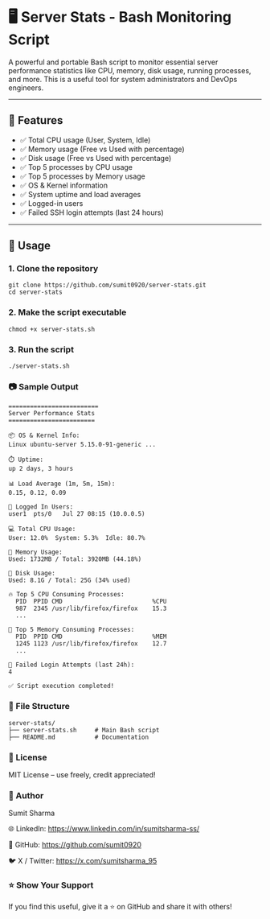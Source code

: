 # 🖥️ Server Stats - Bash Monitoring Script

A powerful and portable Bash script to monitor essential server performance statistics like CPU, memory, disk usage, running processes, and more. This is a useful tool for system administrators and DevOps engineers.

---

## 📌 Features

- ✅ Total CPU usage (User, System, Idle)
- ✅ Memory usage (Free vs Used with percentage)
- ✅ Disk usage (Free vs Used with percentage)
- ✅ Top 5 processes by CPU usage
- ✅ Top 5 processes by Memory usage
- ✅ OS & Kernel information
- ✅ System uptime and load averages
- ✅ Logged-in users
- ✅ Failed SSH login attempts (last 24 hours)

---

## 🚀 Usage

### 1. Clone the repository

```
git clone https://github.com/sumit0920/server-stats.git
cd server-stats
```
### 2. Make the script executable

```
chmod +x server-stats.sh
```
### 3. Run the script
```
./server-stats.sh
```
### 📷 Sample Output 
```
=========================
Server Performance Stats
========================
```
```
📦 OS & Kernel Info:
Linux ubuntu-server 5.15.0-91-generic ...

⏱️ Uptime:
up 2 days, 3 hours

📊 Load Average (1m, 5m, 15m):
0.15, 0.12, 0.09

👥 Logged In Users:
user1  pts/0   Jul 27 08:15 (10.0.0.5)

💻 Total CPU Usage:
User: 12.0%  System: 5.3%  Idle: 80.7%

🧠 Memory Usage:
Used: 1732MB / Total: 3920MB (44.18%)

💽 Disk Usage:
Used: 8.1G / Total: 25G (34% used)

🔥 Top 5 CPU Consuming Processes:
  PID  PPID CMD                         %CPU
  987  2345 /usr/lib/firefox/firefox    15.3
  ...

🧵 Top 5 Memory Consuming Processes:
  PID  PPID CMD                         %MEM
  1245 1123 /usr/lib/firefox/firefox    12.7
  ...

🚫 Failed Login Attempts (last 24h):
4

✅ Script execution completed!

```
### 📂 File Structure
```
server-stats/
├── server-stats.sh     # Main Bash script
├── README.md           # Documentation

```

### 📜 License
MIT License – use freely, credit appreciated!

### 👤 Author
Sumit Sharma

🌐 LinkedIn: https://www.linkedin.com/in/sumitsharma-ss/

🐙 GitHub: https://github.com/sumit0920

🐦 X / Twitter: https://x.com/sumitsharma_95

### ⭐️ Show Your Support
If you find this useful, give it a ⭐️ on GitHub and share it with others!


